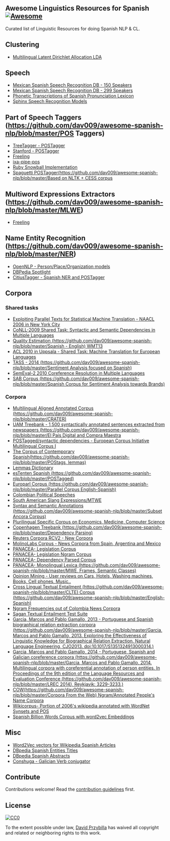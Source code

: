 ## Awesome Linguistics Resources for Spanish [![Awesome](https://cdn.rawgit.com/sindresorhus/awesome/d7305f38d29fed78fa85652e3a63e154dd8e8829/media/badge.svg)](https://github.com/sindresorhus/awesome)


Curated list of Linguistic Resources for doing Spanish NLP & CL.

## Clustering
- [Multilingual Latent Dirichlet Allocation LDA](https://github.com/ArtificiAI/Multilingual-Latent-Dirichlet-Allocation-LDA)

## Speech

- [Mexican Spanish Speech Recognition DB - 150 Speakers](http://www.speechocean.com/en-ASR-Corpora/631.html)
- [Mexican Spanish Speech Recognition DB - 299 Speakers](http://www.speechocean.com/en-ASR-Corpora/603.html)
- [Phonetic Transcriptions of Spanish Pronunciation Lexicon](http://www.speechocean.com/en-Text-Corpora/692.html)
- [Sphinx Speech Recognition Models](http://www.speech.cs.cmu.edu/sphinx/models/hub4spanish_itesm/)

## Part of Speech Taggers (https://github.com/dav009/awesome-spanish-nlp/blob/master/POS Taggers)
- [TreeTagger - POSTagger](http://www.cis.uni-muenchen.de/~schmid/tools/TreeTagger/)
- [Stanford - POSTagger](http://nlp.stanford.edu/software/tagger.shtml)
- [Freeling](http://nlp.lsi.upc.edu/freeling/)
- [ixa-pipe-pos](https://github.com/ixa-ehu/ixa-pipe-pos)
- [Ruby Snowball Implementation](https://github.com/MaG21/estem)
- [Spaguetti POSTagger(https://github.com/dav009/awesome-spanish-nlp/blob/master/Based on NLTK +  CESS corpus](https://github.com/dav009/awesome-spanish-nlp/blob/master/https://code.google.com/p/spaghetti-tagger/)

## Multiword Expressions  Extractors (https://github.com/dav009/awesome-spanish-nlp/blob/master/MLWE)
- [Freeling](http://nlp.lsi.upc.edu/freeling/)

## Name Entity Recognition (https://github.com/dav009/awesome-spanish-nlp/blob/master/NER)
- [OpenNLP - Person/Place/Organization models](http://opennlp.sourceforge.net/models-1.5/)
- [DBPedia Spotlight](https://github.com/dbpedia-spotlight/dbpedia-spotlight/)
- [CitiusTagger - Spanish NER and  POSTagger](http://gramatica.usc.es/pln/tools/CitiusTools.html)

## Corpora

### Shared tasks
- [Exploiting Parallel Texts for Statistical  Machine Translation -  NAACL 2006 in New York City](http://www.statmt.org/wmt06/shared-task/)
- [CoNLL-2009 Shared Task: Syntactic and Semantic Dependencies in Multiple Languages](http://ufal.mff.cuni.cz/conll2009-st/trial-data.html)
- [Quality Estimation (https://github.com/dav009/awesome-spanish-nlp/blob/master/Spanish - English) WMT13](https://github.com/dav009/awesome-spanish-nlp/blob/master/http://www.quest.dcs.shef.ac.uk/wmt13_qe.html)
- [ ACL 2010 in Uppsala - Shared Task: Machine Translation for European Languages](http://www.statmt.org/wmt10/translation-task.html)
- [TASS - 2014 (https://github.com/dav009/awesome-spanish-nlp/blob/master/Sentiment Analysis focused on Spanish)](https://github.com/dav009/awesome-spanish-nlp/blob/master/http://www.daedalus.es/TASS2014/tass2014.php)
- [SemEval-2 2010 Coreference Resolution in Multiple Languages](http://semeval2.fbk.eu/semeval2.php?location=tasks)
- [SAB Corpus (https://github.com/dav009/awesome-spanish-nlp/blob/master/Spanish Corpus for Sentiment Analysis towards Brands)](https://github.com/dav009/awesome-spanish-nlp/blob/master/http://sabcorpus.linkeddata.es/)

### Corpora
- [Multilingual Aligned Annotated Corpus (https://github.com/dav009/awesome-spanish-nlp/blob/master/CRATER)](https://github.com/dav009/awesome-spanish-nlp/blob/master/http://catalog.elra.info/product_info.php?products_id=636)
- [UAM Treebank - 1,500 syntactically annotated sentences extracted from newspapers (https://github.com/dav009/awesome-spanish-nlp/blob/master/El País Digital and Compra Maestra](https://github.com/dav009/awesome-spanish-nlp/blob/master/http://elvira.lllf.uam.es/~sandoval/UAMTreebank.html)
- [POSTagged/syntactic dependencies - European Corpus Initiative Multilingual Corpus I ](http://www.elsnet.org/resources/eciCorpus.html)
- [The Corpus of Contemporary Spanish(https://github.com/dav009/awesome-spanish-nlp/blob/master/POStags, lemmas)](https://github.com/dav009/awesome-spanish-nlp/blob/master/http://sfncorpora.uab.es/CQPweb/cea/)
- [Lemmas Dictionary](http://sfn.uab.es:8080/SFN/dictionary/dictionary-information-lemmas-and-expanded-forms)
- [esTenten Spanish (https://github.com/dav009/awesome-spanish-nlp/blob/master/POSTagged) ](https://github.com/dav009/awesome-spanish-nlp/blob/master/http://www.sketchengine.co.uk/documentation/wiki/Corpora/TenTen/esTenTen)
- [Europarl Corpus (https://github.com/dav009/awesome-spanish-nlp/blob/master/Parallel Corpus English-Spanish)](https://github.com/dav009/awesome-spanish-nlp/blob/master/http://www.statmt.org/europarl/)
- [Colombian Political Speeches](https://github.com/dav009/LatinamericanTextResources)
- [South American Slang Expressions/MTWE](https://github.com/dav009/LatinamericanTextResources)
- [Syntax and Semantic Annotations (https://github.com/dav009/awesome-spanish-nlp/blob/master/Subset Ancora Corpus)](https://github.com/dav009/awesome-spanish-nlp/blob/master/http://ufal.mff.cuni.cz/conll2009-st/trial/CoNLL2009-ST-Spanish-trial.zip)
- [Plurilingual Specific Corpus on Economics, Medicine, Computer Science](http://www.iula.upf.edu/corpus/corpusuk.htm)
- [Copenhagen  Treebank (https://github.com/dav009/awesome-spanish-nlp/blob/master/Dependency Parsing)](https://github.com/dav009/awesome-spanish-nlp/blob/master/http://code.google.com/p/copenhagen-dependency-treebank/)
- [Reuters Corpora RCV2 - New Corpora](http://trec.nist.gov/data/reuters/reuters.html)
- [MolinoLabs Corpus - News Corpora from Spain, Argentina and Mexico](http://www.molinolabs.com/corpus.html)
- [PANACEA- Legislation Corpus](http://panacea-lr.eu/en/info-for-researchers/data-sets/monolingual-corpora)
- [PANACEA- Legislation Ngram Corpus](http://panacea-lr.eu/en/info-for-researchers/data-sets/monolingual-corpora-n-grams/)
- [PANACEA- Dependency Parsed Corpus](http://panacea-lr.eu/en/info-for-researchers/data-sets/dependency-parsed-corpora/)
- [PANACEA- Monolingual Lexica (https://github.com/dav009/awesome-spanish-nlp/blob/master/MWE, Frames, Semantic Classes)](https://github.com/dav009/awesome-spanish-nlp/blob/master/http://panacea-lr.eu/en/info-for-researchers/data-sets/monolingual-lexica/)
- [Opinion Mining - User reviews on Cars, Hotels, Washing machines, Books, Cell phones, Music..](https://www.sfu.ca/~mtaboada/SFU_Review_Corpus.html)
- [Cross Lingual Textual Entailment (https://github.com/dav009/awesome-spanish-nlp/blob/master/CLTE) Corpus (https://github.com/dav009/awesome-spanish-nlp/blob/master/English-Spanish)](https://github.com/dav009/awesome-spanish-nlp/blob/master/http://www.celct.it/resources.php?id_page=CLTE)
- [Ngram Frequencies out of Colombia News Corpora](http://ngrams.cavorite.com/datos/)
- [Sagan Textual Entailment Test Suite](http://www.investigacion.frc.utn.edu.ar/mslabs/~jcastillo/Sagan-test-suite/)
- [Garcia, Marcos and Pablo Gamallo, 2013 - Portuguese and Spanish biographical relation extraction corpora (https://github.com/dav009/awesome-spanish-nlp/blob/master/Garcia, Marcos and Pablo Gamallo, 2013. Exploring the Effectiveness of Linguistic Knowledge for Biographical Relation Extraction. Natural Language Engineering, CJO2013. doi:10.1017/S1351324913000314.)](https://github.com/dav009/awesome-spanish-nlp/blob/master/http://gramatica.usc.es/~marcos/corpora_nle.tgz)
- [Garcia, Marcos and Pablo Gamallo, 2014 - Portuguese, Spanish and Galician coreference corpora (https://github.com/dav009/awesome-spanish-nlp/blob/master/Garcia, Marcos and Pablo Gamallo, 2014. Multilingual corpora with coreferential annotation of person entities. In Proceedings of the 9th edition of the Language Resources and Evaluation Conference (https://github.com/dav009/awesome-spanish-nlp/blob/master/LREC 2014), Reykjavik: 3229-3233.)](https://github.com/dav009/awesome-spanish-nlp/blob/master/http://gramatica.usc.es/~marcos/resources/corpora_coref.tar.bz2)
- [COW(https://github.com/dav009/awesome-spanish-nlp/blob/master/Corpora From the Web) Ngram/Annotated People's Name Corpora ](https://github.com/dav009/awesome-spanish-nlp/blob/master/http://hpsg.fu-berlin.de/cow/)
- [Wikicorpus- Portion of 2006's wikipedia annotated with WordNet Synsets and POS](http://www.cs.upc.edu/~nlp/wikicorpus/)
- [Spanish Billion Words Corpus with word2vec Embeddings](http://crscardellino.me/SBWCE/)


## Misc

- [Word2Vec vectors for Wikipedia Spanish Articles](https://github.com/idio/wiki2vec)
- [DBpedia Spanish Entities Titles](http://data.dws.informatik.uni-mannheim.de/dbpedia/2014/es/labels_es.nt.bz2)
- [DBpedia Spanish Abstracts](http://data.dws.informatik.uni-mannheim.de/dbpedia/2014/es/short_abstracts_es.nt.bz2)
- [Conshuga - Galician Verb conjugator](http://gramatica.usc.es/pln/tools/conjugador/download.html)

## Contribute

Contributions welcome! Read the [contribution guidelines](https://github.com/dav009/awesome-spanish-nlp/blob/master/contributing.md) first.

## License

[![CC0](https://i.creativecommons.org/p/zero/1.0/88x31.png)](https://creativecommons.org/publicdomain/zero/1.0/)

To the extent possible under law, [David Przybilla](http://alejandro.pictures) has waived all copyright and related or neighboring rights to this work.